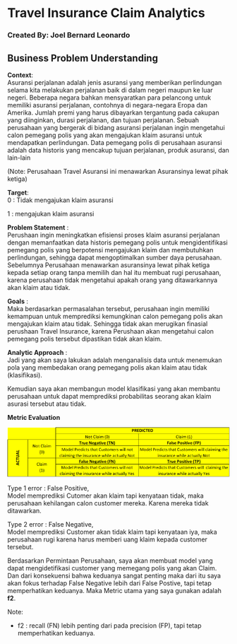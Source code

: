 # **Travel Insurance Claim Analytics**

### **Created By: Joel Bernard Leonardo**
## **Business Problem Understanding**

**Context**: <br>
Asuransi perjalanan adalah jenis asuransi yang memberikan perlindungan selama kita melakukan perjalanan baik di dalam negeri maupun ke luar negeri. Beberapa negara bahkan mensyaratkan para pelancong untuk memiliki asuransi perjalanan, contohnya di negara-negara Eropa dan Amerika. Jumlah premi yang harus dibayarkan tergantung pada cakupan yang diinginkan, durasi perjalanan, dan tujuan perjalanan. Sebuah perusahaan yang bergerak di bidang asuransi perjalanan ingin mengetahui calon pemegang polis yang akan mengajukan klaim asuransi untuk mendapatkan perlindungan. Data pemegang polis di perusahaan asuransi adalah data historis yang mencakup tujuan perjalanan, produk asuransi, dan lain-lain

(Note: Perusahaan Travel Asuransi ini menawarkan Asuransinya lewat pihak ketiga)


**Target**:<br>
0 : Tidak mengajukan klaim asuransi

1 : mengajukan klaim asuransi


**Problem Statement** :<br>
Perushaan ingin  meningkatkan efisiensi proses klaim asuransi perjalanan dengan memanfaatkan data historis pemegang polis untuk mengidentifikasi pemegang polis yang berpotensi mengajukan klaim dan membutuhkan perlindungan, sehingga dapat mengoptimalkan sumber daya perusahaan. Sebelumnya Perusahaan menawarkan asuransinya lewat pihak ketiga kepada setiap orang tanpa memilih dan hal itu membuat rugi perusahaan, karena perusahaan tidak mengetahui apakah orang yang ditawarkannya akan klaim atau tidak.


**Goals** :<br>
Maka berdasarkan permasalahan tersebut, perusahaan ingin memiliki kemampuan untuk memprediksi kemungkinan calon pemegang polis akan mengajukan klaim atau tidak. Sehingga tidak akan merugikan finasial perushaan Travel Insurance, karena Perushaan akan mengetahui calon pemegang polis tersebut dipastikan tidak akan klaim.

**Analytic Approach** :<br>
Jadi yang akan saya lakukan adalah menganalisis data untuk menemukan pola yang membedakan orang pemegang polis akan klaim atau tidak (klasifikasi).

Kemudian saya akan membangun model klasifikasi yang akan membantu perusahaan untuk dapat memprediksi probabilitas seorang akan klaim asurasi tersebut atau tidak.

**Metric Evaluation**

![Metric_eva.png](https://github.com/Mr-KomodoDragon/ML-Travel-Insurance/blob/main/Metric_eva.png?raw=true)

Type 1 error : False Positive,<br>
Model memprediksi Cutomer akan klaim tapi kenyataan tidak, maka perusahaan kehilangan calon customer mereka. Karena mereka tidak ditawarkan.

Type 2 error : False Negative,<br>
Model memprediksi Customer akan tidak klaim tapi kenyataan iya, maka perusahaan rugi karena harus memberi uang klaim kepada customer tersebut.

Berdasarkan Permintaan Perusahaan, saya akan membuat model yang dapat mengidetifikasi customer yang memegang polis yang akan Claim. Dan dari konsekuensi bahwa keduanya sangat penting maka dari itu saya akan fokus terhadap False Negative lebih dari False Postive, tapi tetap memperhatikan keduanya. Maka Metric utama yang saya gunakan adalah **f2**.

Note:
- f2 : recall (FN) lebih penting dari pada precision (FP), tapi tetap memperhatikan keduanya.

